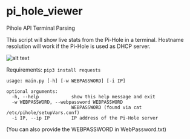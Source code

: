 # pi_hole_viewer

Pihole API Terminal Parsing

This script will show live stats from the Pi-Hole in a terminal.
Hostname resolution will work if the Pi-Hole is used as DHCP server.

![alt text](https://i.imgur.com/v828Ak1.png)

Requirements:
```pip3 install requests ```
```
usage: main.py [-h] [-w WEBPASSWORD] [-i IP]

optional arguments:
  -h, --help            show this help message and exit
  -w WEBPASSWORD, --webpassword WEBPASSWORD
                        WEBPASSWORD (found via cat /etc/pihole/setupVars.conf)
  -i IP, --ip IP        IP address of the Pi-Hole server
```

(You can also provide the WEBPASSWORD in WebPassword.txt)
    
